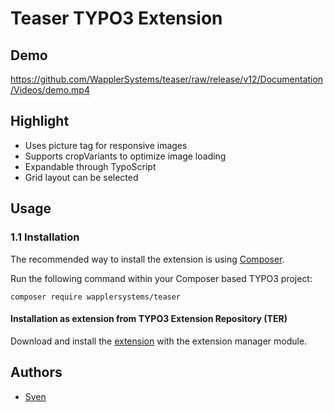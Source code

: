 # Teaser TYPO3 Extension

## Demo

https://github.com/WapplerSystems/teaser/raw/release/v12/Documentation/Videos/demo.mp4



## Highlight

* Uses picture tag for responsive images
* Supports cropVariants to optimize image loading
* Expandable through TypoScript
* Grid layout can be selected

## Usage

### 1.1 Installation

The recommended way to install the extension is using [Composer][2].

Run the following command within your Composer based TYPO3 project:

```
composer require wapplersystems/teaser
```

#### Installation as extension from TYPO3 Extension Repository (TER)

Download and install the [extension][3] with the extension manager module.

## Authors

* [Sven](https://github.com/svewap)


[2]: https://getcomposer.org/
[3]: https://extensions.typo3.org/extension/teaser2
